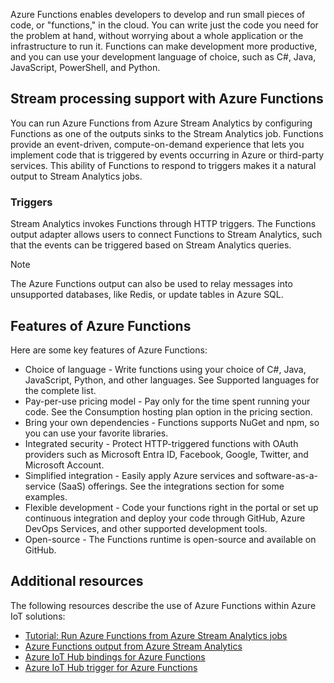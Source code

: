 Azure Functions enables developers to develop and run small pieces of code, or "functions," in the cloud. You can write just the code you need for the problem at hand, without worrying about a whole application or the infrastructure to run it. Functions can make development more productive, and you can use your development language of choice, such as C\#, Java, JavaScript, PowerShell, and Python.

## Stream processing support with Azure Functions

You can run Azure Functions from Azure Stream Analytics by configuring Functions as one of the outputs sinks to the Stream Analytics job. Functions provide an event-driven, compute-on-demand experience that lets you implement code that is triggered by events occurring in Azure or third-party services. This ability of Functions to respond to triggers makes it a natural output to Stream Analytics jobs.

### Triggers

Stream Analytics invokes Functions through HTTP triggers. The Functions output adapter allows users to connect Functions to Stream Analytics, such that the events can be triggered based on Stream Analytics queries.

> [!NOTE]
> The Azure Functions output can also be used to relay messages into unsupported databases, like Redis, or update tables in Azure SQL.

## Features of Azure Functions

Here are some key features of Azure Functions:

 -  Choice of language - Write functions using your choice of C\#, Java, JavaScript, Python, and other languages. See Supported languages for the complete list.
 -  Pay-per-use pricing model - Pay only for the time spent running your code. See the Consumption hosting plan option in the pricing section.
 -  Bring your own dependencies - Functions supports NuGet and npm, so you can use your favorite libraries.
 -  Integrated security - Protect HTTP-triggered functions with OAuth providers such as Microsoft Entra ID, Facebook, Google, Twitter, and Microsoft Account.
 -  Simplified integration - Easily apply Azure services and software-as-a-service (SaaS) offerings. See the integrations section for some examples.
 -  Flexible development - Code your functions right in the portal or set up continuous integration and deploy your code through GitHub, Azure DevOps Services, and other supported development tools.
 -  Open-source - The Functions runtime is open-source and available on GitHub.

## Additional resources

The following resources describe the use of Azure Functions within Azure IoT solutions:

 -  [Tutorial: Run Azure Functions from Azure Stream Analytics jobs](/azure/stream-analytics/stream-analytics-with-azure-functions)
 -  [Azure Functions output from Azure Stream Analytics](/azure/stream-analytics/azure-functions-output)
 -  [Azure IoT Hub bindings for Azure Functions](/azure/azure-functions/functions-bindings-event-iot)
 -  [Azure IoT Hub trigger for Azure Functions](/azure/azure-functions/functions-bindings-event-iot-trigger)
